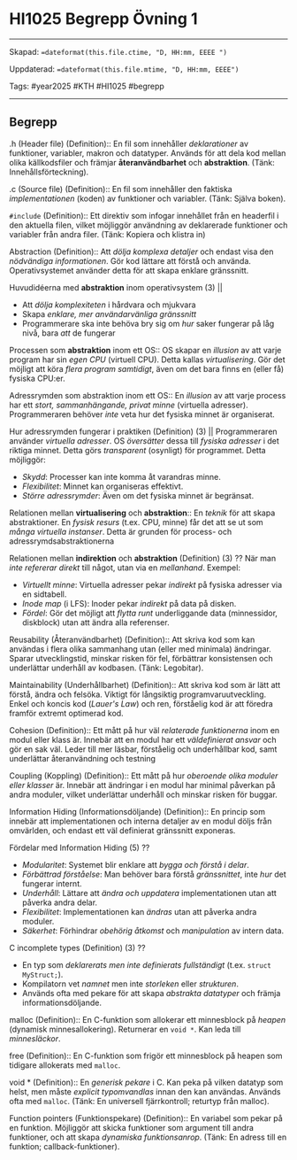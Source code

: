 # HI1025 Begrepp Övning 1

---

Skapad: `=dateformat(this.file.ctime, "D, HH:mm, EEEE ")`

Uppdaterad: `=dateformat(this.file.mtime, "D, HH:mm, EEEE")`

Tags: #year2025 #KTH #HI1025 #begrepp

---

## Begrepp

.h (Header file) (Definition):: En fil som innehåller *deklarationer* av funktioner, variabler, makron och datatyper. Används för att dela kod mellan olika källkodsfiler och främjar **återanvändbarhet** och **abstraktion**. (Tänk: Innehållsförteckning).
<!--SR:!2000-01-01,1,250!2025-03-25,3,250-->

.c (Source file) (Definition):: En fil som innehåller den faktiska *implementationen* (koden) av funktioner och variabler. (Tänk: Själva boken).
<!--SR:!2000-01-01,1,250!2025-03-27,3,268-->

`#include` (Definition):: Ett direktiv som infogar innehållet från en headerfil i den aktuella filen, vilket möjliggör användning av deklarerade funktioner och variabler från andra filer. (Tänk: Kopiera och klistra in)
<!--SR:!2000-01-01,1,250!2025-03-25,3,250-->

Abstraction (Definition):: Att *dölja komplexa detaljer* och endast visa den *nödvändiga informationen*. Gör kod lättare att förstå och använda. Operativsystemet använder detta för att skapa enklare gränssnitt.
<!--SR:!2025-03-29,1,226!2025-03-30,2,248-->

Huvudidéerna med **abstraktion** inom operativsystem (3)
||
- Att *dölja komplexiteten* i hårdvara och mjukvara
- Skapa *enklare, mer användarvänliga gränssnitt*
- Programmerare ska inte behöva bry sig om *hur* saker fungerar på låg nivå, bara *att* de fungerar
<!--SR:!2025-03-29,1,228-->

Processen som **abstraktion** inom ett OS:: OS skapar en *illusion* av att varje program har sin *egen CPU* (virtuell CPU). Detta kallas *virtualisering*. Gör det möjligt att köra *flera program samtidigt*, även om det bara finns en (eller få) fysiska CPU:er.

Adressrymden som abstraktion inom ett OS:: En *illusion* av att varje process har ett *stort, sammanhängande, privat minne* (virtuella adresser). Programmeraren behöver *inte* veta hur det fysiska minnet är organiserat.

Hur adressrymden fungerar i praktiken (Definition) (3)
||
Programmeraren använder *virtuella adresser*. OS *översätter* dessa till *fysiska adresser* i det riktiga minnet. Detta görs *transparent* (osynligt) för programmet. Detta möjliggör:
- *Skydd*: Processer kan inte komma åt varandras minne.
- *Flexibilitet*: Minnet kan organiseras effektivt.
- *Större adressrymder*: Även om det fysiska minnet är begränsat.

Relationen mellan **virtualisering** och **abstraktion**:: En *teknik* för att skapa abstraktioner. En *fysisk resurs* (t.ex. CPU, minne) får det att se ut som *många virtuella instanser*. Detta är grunden för process- och adressrymdsabstraktionerna

Relationen mellan **indirektion** och **abstraktion** (Definition) (3)
??
När man *inte refererar direkt* till något, utan via en *mellanhand*. Exempel:
- *Virtuellt minne*: Virtuella adresser pekar *indirekt* på fysiska adresser via en sidtabell.
- *Inode map* (i LFS): Inoder pekar *indirekt* på data på disken.
- *Fördel*: Gör det möjligt att *flytta runt* underliggande data (minnessidor, diskblock) utan att ändra alla referenser.

Reusability (Återanvändbarhet) (Definition):: Att skriva kod som kan användas i flera olika sammanhang utan (eller med minimala) ändringar. Sparar utvecklingstid, minskar risken för fel, förbättrar konsistensen och underlättar underhåll av kodbasen. (Tänk: Legobitar).
<!--SR:!2025-03-25,1,228!2000-01-01,1,250-->

Maintainability (Underhållbarhet) (Definition):: Att skriva kod som är lätt att förstå, ändra och felsöka. Viktigt för långsiktig programvaruutveckling. Enkel och koncis kod (*Lauer's Law*) och ren, förståelig kod är att föredra framför extremt optimerad kod.
<!--SR:!2025-03-29,1,226!2025-03-25,3,250-->

Cohesion (Definition):: Ett mått på hur väl *relaterade funktionerna* inom en modul eller klass är. Innebär att en modul har ett *väldefinierat ansvar* och gör en sak väl. Leder till mer läsbar, förståelig och underhållbar kod, samt underlättar återanvändning och testning
<!--SR:!2000-01-01,1,250!2025-03-29,2,248-->

Coupling (Koppling) (Definition):: Ett mått på hur *oberoende olika moduler eller klasser* är. Innebär att ändringar i en modul har minimal påverkan på andra moduler, vilket underlättar underhåll och minskar risken för buggar.
<!--SR:!2025-03-23,1,230!2025-03-25,2,248-->

Information Hiding (Informationsdöljande) (Definition):: En princip som innebär att implementationen och interna detaljer av en modul döljs från omvärlden, och endast ett väl definierat gränssnitt exponeras.
<!--SR:!2000-01-01,1,250!2025-03-29,1,226-->

Fördelar med Information Hiding (5)
??
- *Modularitet*: Systemet blir enklare att *bygga och förstå i delar*.
- *Förbättrad förståelse*: Man behöver bara förstå *gränssnittet*, inte *hur* det fungerar internt.
- *Underhåll*: Lättare att *ändra och uppdatera* implementationen utan att påverka andra delar.
- *Flexibilitet*: Implementationen kan *ändras* utan att påverka andra moduler.
- *Säkerhet*: Förhindrar *obehörig åtkomst* och *manipulation* av intern data.
<!--SR:!2025-03-29,1,226!2025-03-30,2,246-->

C incomplete types (Definition) (3)
??
- En typ som *deklarerats men inte definierats fullständigt* (t.ex. `struct MyStruct;`).
- Kompilatorn vet *namnet* men inte *storleken* eller *strukturen*.
- Används ofta med pekare för att skapa *abstrakta datatyper* och främja informationsdöljande.
<!--SR:!2000-01-01,1,250!2025-03-30,2,246-->

malloc (Definition):: En C-funktion som allokerar ett minnesblock på *heapen* (dynamisk minnesallokering). Returnerar en `void *`. Kan leda till *minnesläckor*.
<!--SR:!2025-03-29,1,226!2025-03-26,2,248-->

free (Definition):: En C-funktion som frigör ett minnesblock på heapen som tidigare allokerats med `malloc`.
<!--SR:!2025-03-31,3,266!2025-03-25,3,250-->

void * (Definition):: En *generisk pekare* i C. Kan peka på vilken datatyp som helst, men måste *explicit typomvandlas* innan den kan användas. Används ofta med `malloc`. (Tänk: En universell fjärrkontroll; returtyp från malloc).

Function pointers (Funktionspekare) (Definition):: En variabel som pekar på en funktion. Möjliggör att skicka funktioner som argument till andra funktioner, och att skapa *dynamiska funktionsanrop*. (Tänk: En adress till en funktion; callback-funktioner).
<!--SR:!2025-03-29,1,228!2025-03-30,2,246-->
